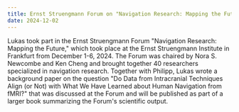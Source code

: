 ```yaml
---
title: Ernst Struengmann Forum on "Navigation Research: Mapping the Future"
date: 2024-12-02
---
```


Lukas took part in the Ernst Struengmann Forum "Navigation Research: Mapping the Future," which took place at the Ernst Struengmann Institute in Frankfurt from December 1-6, 2024. The Forum was chaired by Nora S. Newcombe and Ken Cheng and brought together 40 researchers specialized in navigation research. Together with Philipp, Lukas wrote a background paper on the question "Do Data from Intracranial Techniques Align (or Not) with What We Have Learned about Human Navigation from fMRI?" that was discussed at the Forum and will be published as part of a larger book summarizing the Forum's scientific output.

<!--more-->



